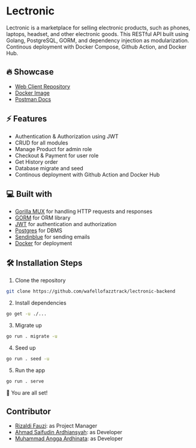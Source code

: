 # Lectronic

Lectronic is a marketplace for selling electronic products, such as phones, laptops, headset, and other electronic goods. This RESTful API built using Golang, PostgreSQL, GORM, and dependency injection as modularization. Continous deployment with Docker Compose, Github Action, and Docker Hub.

## 🔥 Showcase

- [Web Client Repository](https://github.com/wafellofazztrack/lectronic-frontend)
- [Docker Image](https://hub.docker.com/r/rfauzi/lectronic-api)
- [Postman Docs](https://documenter.getpostman.com/view/25042327/2s93JtQPYk)

## ⚡ Features

- Authentication & Authorization using JWT
- CRUD for all modules
- Manage Product for admin role
- Checkout & Payment for user role
- Get History order
- Database migrate and seed
- Continous deployment with Github Action and Docker Hub

## 💻 Built with

- [Gorilla MUX](https://github.com/gorilla/mux) for handling HTTP requests and responses
- [GORM](https://github.com/go-gorm/gorm) for ORM library
- [JWT](https://github.com/golang-jwt/jwt) for authentication and authorization
- [Postgres](https://github.com/postgres/postgres) for DBMS
- [Sendinblue](https://github.com/sendinblue/APIv3-go-library) for sending emails
- [Docker](https://github.com/docker) for deployment

## 🛠️ Installation Steps

1. Clone the repository

```bash
git clone https://github.com/wafellofazztrack/lectronic-backend
```

2. Install dependencies

```bash
go get -u ./...
```

3. Migrate up

```bash
go run . migrate -u
```

4. Seed up

```bash
go run . seed -u
```

5. Run the app

```bash
go run . serve
```

🌟 You are all set!

## Contributor

- [Rizaldi Fauzi](https://github.com/rfauzi44): as Project Manager
- [Ahmad Saifudin Ardhiansyah](https://github.com/ardhisaif): as Developer
- [Muhammad Angga Ardhinata](https://github.com/AnggaArdhinata): as Developer
